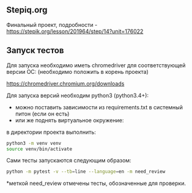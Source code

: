 ## Stepiq.org

Финальный проект, подробности - https://stepik.org/lesson/201964/step/14?unit=176022

## Запуск тестов

Для запуска необходимо иметь chromedriver для соответствующей версии ОС:
(необходимо положить в корень проекта)

https://chromedriver.chromium.org/downloads

Для запуска версий необходим python3 (python3.4+):
* можно поставить зависимости из requirements.txt в системный питон (если он есть)
* или же поднять виртуальное окружение:

в директории проекта выполнить:

```sh
python3 -m venv venv
source venv/bin/activate
```

Сами тесты запускаются следующим образом:

```sh
python -m pytest -v --tb=line --language=en -m need_review
```

*меткой need_review отмечены тесты, обозначенные для проверки.  
